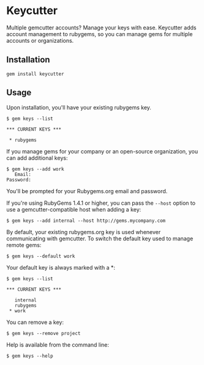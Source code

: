 Keycutter
=========

Multiple gemcutter accounts? Manage your keys with ease. Keycutter adds account
management to rubygems, so you can manage gems for multiple accounts or
organizations.

Installation
------------

    gem install keycutter

Usage
-----

Upon installation, you'll have your existing rubygems key.

    $ gem keys --list

    *** CURRENT KEYS ***

     * rubygems

If you manage gems for your company or an open-source organization, you can add
additional keys:

    $ gem keys --add work
       Email:
    Password:

You'll be prompted for your Rubygems.org email and password.

If you're using RubyGems 1.4.1 or higher, you can pass the `--host` option to
use a gemcutter-compatible host when adding a key:

    $ gem keys --add internal --host http://gems.mycompany.com

By default, your existing rubygems.org key is used whenever communicating with
gemcutter. To switch the default key used to manage remote gems:

    $ gem keys --default work

Your default key is always marked with a *:

    $ gem keys --list

    *** CURRENT KEYS ***

       internal
       rubygems
     * work
     
You can remove a key:

    $ gem keys --remove project

Help is available from the command line:

    $ gem keys --help

